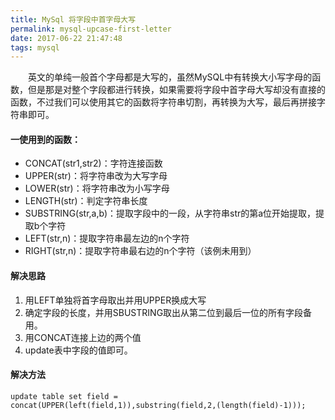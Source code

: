 ```yaml
---
title: MySql 将字段中首字母大写
permalink: mysql-upcase-first-letter
date: 2017-06-22 21:47:48
tags: mysql
---
```


　　英文的单纯一般首个字母都是大写的，虽然MySQL中有转换大小写字母的函数，但是那是对整个字段都进行转换，如果需要将字段中首字母大写却没有直接的函数，不过我们可以使用其它的函数将字符串切割，再转换为大写，最后再拼接字符串即可。
<!-- more -->
#### 一使用到的函数：
- CONCAT(str1,str2)：字符连接函数 
- UPPER(str)：将字符串改为大写字母 
- LOWER(str)：将字符串改为小写字母 
- LENGTH(str)：判定字符串长度 
- SUBSTRING(str,a,b)：提取字段中的一段，从字符串str的第a位开始提取，提取b个字符 
- LEFT(str,n)：提取字符串最左边的n个字符 
- RIGHT(str,n)：提取字符串最右边的n个字符（该例未用到） 
#### 解决思路 
1. 用LEFT单独将首字母取出并用UPPER换成大写 
2. 确定字段的长度，并用SBUSTRING取出从第二位到最后一位的所有字段备用。 
3. 用CONCAT连接上边的两个值 
4. update表中字段的值即可。 

#### 解决方法
```
update table set field = concat(UPPER(left(field,1)),substring(field,2,(length(field)-1))); 
```
